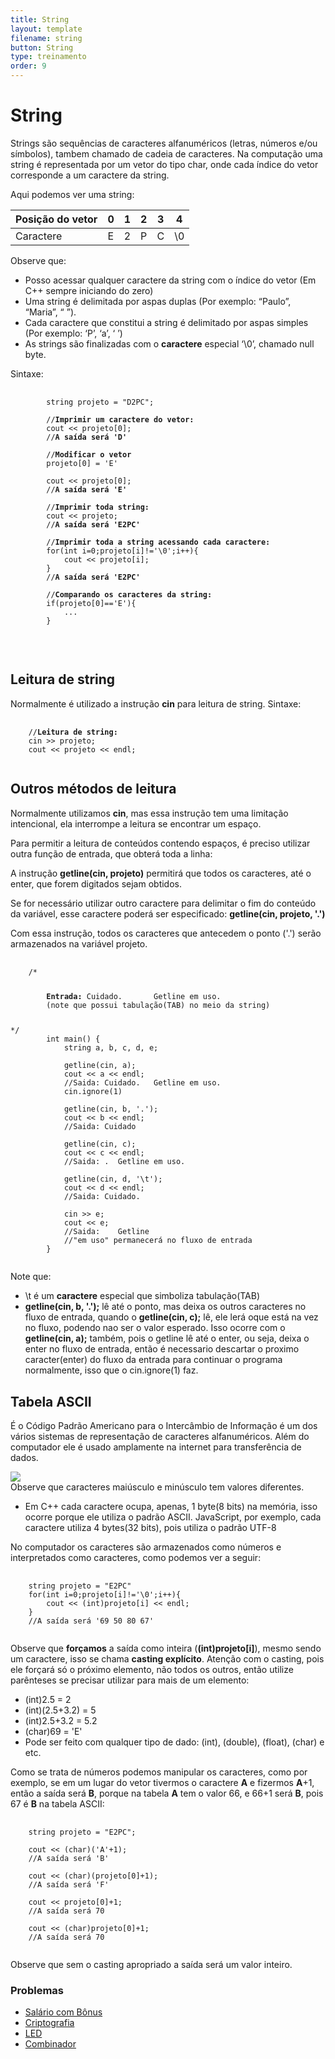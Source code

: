 ```yaml
---
title: String
layout: template
filename: string
button: String
type: treinamento
order: 9
---
```


# String

Strings são sequências de caracteres alfanuméricos (letras, números e/ou símbolos), tambem chamado de cadeia de caracteres. Na computação uma string é representada por um vetor do tipo char, onde cada índice do vetor corresponde a um caractere da string.

Aqui podemos ver uma string:
<table class="table table-bordered">
    <thead>
        <tr>
            <th scope="col">Posição do vetor</th>
            <th scope="col">0</th>
            <th scope="col">1</th>
            <th scope="col">2</th>
            <th scope="col">3</th>
            <th scope="col">4</th>
        </tr>
    </thead>
    <tbody>
        <tr>
            <td>Caractere</td>
            <td>E</td>
            <td>2</td>
            <td>P</td>
            <td>C</td>
            <td>\0</td>
        </tr>
    </tbody>
</table>

Observe que:

- Posso acessar qualquer caractere da string com o índice do vetor (Em C++ sempre iniciando do zero)
- Uma string é delimitada por aspas duplas (Por exemplo: “Paulo”, “Maria”, “ ”).
- Cada caractere que constitui a string é delimitado por aspas simples (Por exemplo: ‘P’, ‘a’, ‘ ’)
- As strings são finalizadas com o **caractere** especial ‘\0’, chamado null byte.



Sintaxe:
<pre>
    <code class="language-cpp">
        string projeto = "D2PC";

        //<b>Imprimir um caractere do vetor:</b>
        cout << projeto[0];
        //<b>A saída será 'D'</b>

        //<b>Modificar o vetor</b>
        projeto[0] = 'E'

        cout << projeto[0];
        //<b>A saída será 'E'</b>

        //<b>Imprimir toda string:</b>
        cout << projeto;
        //<b>A saída será 'E2PC'</b>

        //<b>Imprimir toda a string acessando cada caractere:</b>
        for(int i=0;projeto[i]!='\0';i++){
            cout << projeto[i];
        }
        //<b>A saída será 'E2PC'</b>

        //<b>Comparando os caracteres da string:</b>
        if(projeto[0]=='E'){
            ...
        }
    </code>
</pre>

<br>

## Leitura de string

Normalmente é utilizado a instrução **cin** para leitura de string.
Sintaxe:

<pre>
    <code class="language-cpp">
    //<b>Leitura de string:</b>
    cin >> projeto;
    cout << projeto << endl;
    </code>
</pre>

## Outros métodos de leitura
Normalmente utilizamos **cin**, mas essa instrução tem uma limitação intencional, ela interrompe a leitura se encontrar um espaço.

Para permitir a leitura de conteúdos contendo espaços, é preciso utilizar outra função de entrada, que obterá toda a linha:

A instrução **getline(cin, projeto)** permitirá que todos os caracteres, até o enter, que forem digitados sejam obtidos.

Se for necessário utilizar outro caractere para delimitar o fim do conteúdo da variável, esse caractere poderá ser especificado: 
**getline(cin, projeto, '.')**

Com essa instrução, todos os caracteres que antecedem o ponto ('.') serão armazenados na variável projeto.

<pre>
    <code class="language-cpp">
    /*<p>
        <b>Entrada:</b> Cuidado.&#9;Getline em uso.
        (note que possui tabulação(TAB) no meio da string)
    </p>*/
        int main() {
            string a, b, c, d, e;

            getline(cin, a);
            cout << a << endl;
            //Saida: Cuidado.&#9;Getline em uso.
            cin.ignore(1)

            getline(cin, b, '.');
            cout << b << endl;
            //Saida: Cuidado

            getline(cin, c);
            cout << c << endl;
            //Saida: .&#9;Getline em uso.

            getline(cin, d, '\t');
            cout << d << endl;
            //Saida: Cuidado.

            cin >> e;
            cout << e;
            //Saida: &#9;Getline
            //"em uso" permanecerá no fluxo de entrada
        }
    </code>
</pre>
Note que:
- \t é um **caractere** especial que simboliza tabulação(TAB)
- **getline(cin, b, '.');** lê até o ponto, mas deixa os outros caracteres no fluxo de entrada, quando o **getline(cin, c);** lê, ele lerá oque está na vez no fluxo, podendo nao ser o valor esperado. Isso ocorre com o **getline(cin, a);** também, pois o getline lê até o enter, ou seja, deixa o enter no fluxo de entrada, então é necessario descartar o proximo caracter(enter) do fluxo da entrada para continuar o programa normalmente, isso que o cin.ignore(1) faz.

## Tabela ASCII
É o Código Padrão Americano para o Intercâmbio de Informação é um dos vários sistemas de representação de caracteres alfanuméricos. Além do computador ele é usado amplamente na internet para transferência de dados. 

![](../assets/images/tabela_ASCII.png)   
    Observe que caracteres maiúsculo e minúsculo tem valores diferentes.

- Em C++ cada caractere ocupa, apenas, 1 byte(8 bits) na memória, isso ocorre porque ele utiliza o padrão ASCII. JavaScript, por exemplo, cada caractere utiliza 4 bytes(32 bits), pois utiliza o padrão UTF-8

No computador os caracteres são armazenados como números e interpretados como caracteres, como podemos ver a seguir:

<pre>
    <code class="language-cpp">
    string projeto = "E2PC"
    for(int i=0;projeto[i]!='\0';i++){
        cout << (int)projeto[i] << endl;
    }
    //A saída será '69 50 80 67'
    </code>
</pre>

Observe que **forçamos** a saída como inteira (**(int)projeto[i]**), mesmo sendo um caractere, isso se chama **casting explícito**. Atenção com o casting, pois ele forçará só o próximo elemento, não todos os outros, então utilize parênteses se precisar utilizar para mais de um elemento:
- (int)2.5 = 2
- (int)(2.5+3.2) = 5
- (int)2.5+3.2 = 5.2
- (char)69 = 'E'
- Pode ser feito com qualquer tipo de dado: (int), (double), (float), (char) e etc.

Como se trata de números podemos manipular os caracteres, como por exemplo, se em um lugar do vetor tivermos o caractere **A** e fizermos **A**+1, então a saída será **B**, porque na tabela **A** tem o valor 66, e 66+1 será **B**, pois 67 é **B** na tabela ASCII:

<pre>
    <code class="language-cpp">
    string projeto = "E2PC";

    cout << (char)('A'+1);
    //A saída será 'B'

    cout << (char)(projeto[0]+1);
    //A saída será 'F'

    cout << projeto[0]+1;
    //A saída será 70

    cout << (char)projeto[0]+1;
    //A saída será 70
    </code>
</pre>
Observe que sem o casting apropriado a saída será um valor inteiro.

### Problemas
- [Salário com Bônus](https://www.beecrowd.com.br/judge/pt/problems/view/1009?origem=1)
- [Criptografia](https://www.beecrowd.com.br/judge/pt/problems/view/1024?origem=1)
- [LED](https://www.beecrowd.com.br/judge/pt/problems/view/1168?origem=1)
- [Combinador](https://www.beecrowd.com.br/judge/pt/problems/view/1238?origem=1)